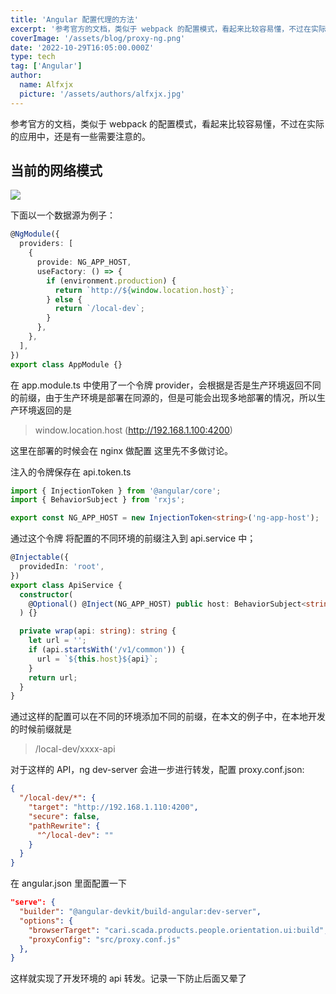 ```yaml
---
title: 'Angular 配置代理的方法'
excerpt: '参考官方的文档，类似于 webpack 的配置模式，看起来比较容易懂，不过在实际的应用中，还是有一些需要注意的。'
coverImage: '/assets/blog/proxy-ng.png'
date: '2022-10-29T16:05:00.000Z'
type: tech
tag: ['Angular']
author:
  name: Alfxjx
  picture: '/assets/authors/alfxjx.jpg'
---
```


参考官方的文档，类似于 webpack 的配置模式，看起来比较容易懂，不过在实际的应用中，还是有一些需要注意的。

## 当前的网络模式

![](https://cdn.nlark.com/yuque/0/2022/jpeg/502233/1667027866512-ebea1172-7a11-4194-8404-4d97bf78a093.jpeg)

下面以一个数据源为例子：

```typescript
@NgModule({
  providers: [
    {
      provide: NG_APP_HOST,
      useFactory: () => {
        if (environment.production) {
          return `http://${window.location.host}`;
        } else {
          return `/local-dev`;
        }
      },
    },
  ],
})
export class AppModule {}
```

在 app.module.ts 中使用了一个令牌 provider，会根据是否是生产环境返回不同的前缀，由于生产环境是部署在同源的，但是可能会出现多地部署的情况，所以生产环境返回的是

> window.location.host (http://192.168.1.100:4200)

这里在部署的时候会在 nginx 做配置 这里先不多做讨论。

注入的令牌保存在 api.token.ts

```typescript
import { InjectionToken } from '@angular/core';
import { BehaviorSubject } from 'rxjs';

export const NG_APP_HOST = new InjectionToken<string>('ng-app-host');
```

通过这个令牌 将配置的不同环境的前缀注入到 api.service 中；

```typescript
@Injectable({
  providedIn: 'root',
})
export class ApiService {
  constructor(
    @Optional() @Inject(NG_APP_HOST) public host: BehaviorSubject<string>
  ) {}

  private wrap(api: string): string {
    let url = '';
    if (api.startsWith('/v1/common')) {
      url = `${this.host}${api}`;
    }
    return url;
  }
}
```

通过这样的配置可以在不同的环境添加不同的前缀，在本文的例子中，在本地开发的时候前缀就是

> /local-dev/xxxx-api

对于这样的 API，ng dev-server 会进一步进行转发，配置 proxy.conf.json:

```json
{
  "/local-dev/*": {
    "target": "http://192.168.1.110:4200",
    "secure": false,
    "pathRewrite": {
      "^/local-dev": ""
    }
  }
}
```

在 angular.json 里面配置一下

```json
"serve": {
  "builder": "@angular-devkit/build-angular:dev-server",
  "options": {
    "browserTarget": "cari.scada.products.people.orientation.ui:build",
    "proxyConfig": "src/proxy.conf.js"
  },
}
```

这样就实现了开发环境的 api 转发。记录一下防止后面又晕了
